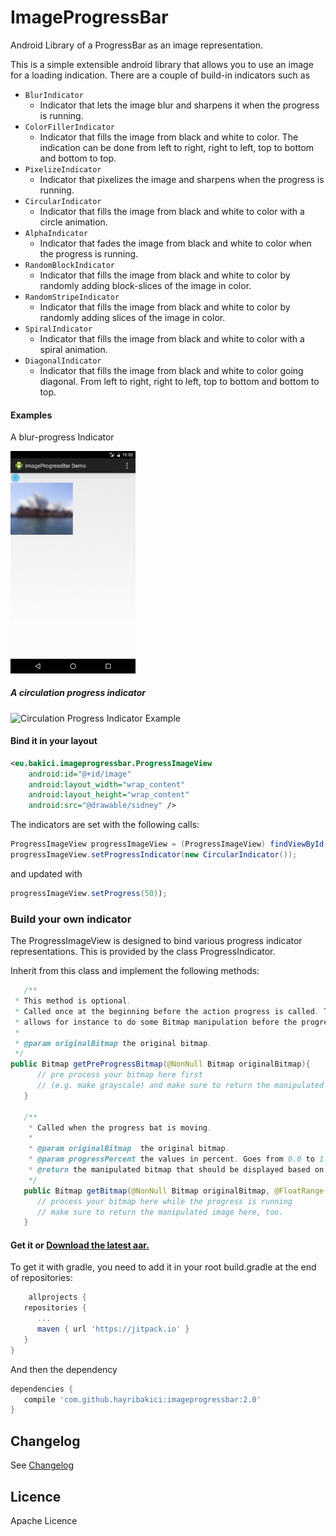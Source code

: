ImageProgressBar
================

Android Library of a ProgressBar as an image representation. 



This is a simple extensible android library that allows you to use an image for a loading indication. There are a couple of build-in indicators such as
 * `BlurIndicator`
   * Indicator that lets the image blur and sharpens it when the progress is running.
 * `ColorFillerIndicator`
    * Indicator that fills the image from black and white to color. The indication can be done from
      left to right, right to left, top to bottom and bottom to top.
 * `PixelizeIndicator`
    * Indicator that pixelizes the image and sharpens when the progress is running.
 * `CircularIndicator`
    * Indicator that fills the image from black and white to color with a circle animation.
 * `AlphaIndicator`
    * Indicator that fades the image from black and white to color when the progress is running.
 * `RandomBlockIndicator`
    * Indicator that fills the image from black and white to color by randomly adding block-slices
      of the image in color.
 * `RandomStripeIndicator`
    * Indicator that fills the image from black and white to color by randomly adding slices of the
      image in color.
* `SpiralIndicator`
   * Indicator that fills the image from black and white to color with a spiral animation.
* `DiagonalIndicator`
   * Indicator that fills the image from black and white to color going diagonal. From left to
     right, right to left, top to bottom and bottom to top.

#### Examples

A blur-progress Indicator

<img src="./assets/blur.gif" width="250" style="width: 200px;" alt="Blur Progress Indicator Example"/>

##### A circulation progress indicator

<img src="./assets/circle_1.png" width="250" style="width: 200px;" alt="Circulation Progress Indicator Example"/>


#### Bind it in your layout

```xml
<eu.bakici.imageprogressbar.ProgressImageView
	android:id="@+id/image"
	android:layout_width="wrap_content"
	android:layout_height="wrap_content"
	android:src="@drawable/sidney" />
```

The indicators are set with the following calls:
```java
ProgressImageView progressImageView = (ProgressImageView) findViewById(R.id.image);
progressImageView.setProgressIndicator(new CircularIndicator());
```

and updated with

```java
progressImageView.setProgress(50));
```

### Build your own indicator

The ProgressImageView is designed to bind various progress indicator representations. This is
provided by the class ProgressIndicator.

Inherit from this class and implement the following methods:

```java
   /**
 * This method is optional.
 * Called once at the beginning before the action progress is called. This method
 * allows for instance to do some Bitmap manipulation before the progress starts.
 *
 * @param originalBitmap the original bitmap.
 */
public Bitmap getPreProgressBitmap(@NonNull Bitmap originalBitmap){
      // pre process your bitmap here first
      // (e.g. make grayscale) and make sure to return the manipulated bitmap.
   }

   /**
    * Called when the progress bat is moving.
    *
    * @param originalBitmap  the original bitmap.
    * @param progressPercent the values in percent. Goes from 0.0 to 1.0.
    * @return the manipulated bitmap that should be displayed based on the percentage of the progress bar.
    */
   public Bitmap getBitmap(@NonNull Bitmap originalBitmap, @FloatRange(from = 0.0, to = 1.0) float progressPercent) {
      // process your bitmap here while the progress is running
      // make sure to return the manipulated image here, too.
   }
```

#### Get it or [Download the latest aar.](./aar/imageprogressbar-2.0.aar)

To get it with gradle, you need to add it in your root build.gradle at the end of repositories:

```groovy
    allprojects {
   repositories {
      ...
      maven { url 'https://jitpack.io' }
   }
}
```

And then the dependency

```groovy
dependencies {
   compile 'com.github.hayribakici:imageprogressbar:2.0'
}
```

## Changelog

See [Changelog](Changelog.md)

## Licence

Apache Licence
